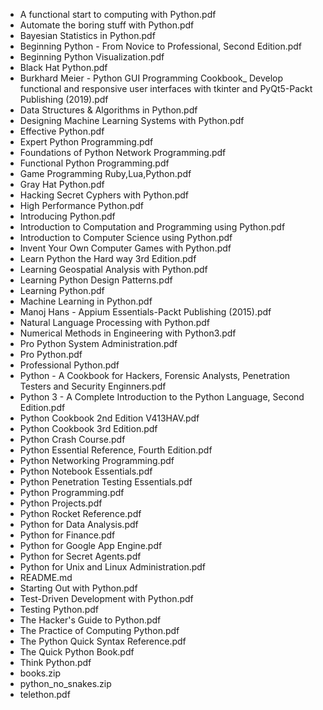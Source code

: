 - A functional start to computing with Python.pdf
- Automate the boring stuff with Python.pdf
- Bayesian Statistics in Python.pdf
- Beginning Python - From Novice to Professional, Second Edition.pdf
- Beginning Python Visualization.pdf
- Black Hat Python.pdf
- Burkhard Meier - Python GUI Programming Cookbook_ Develop functional and responsive user interfaces with tkinter and PyQt5-Packt Publishing (2019).pdf
- Data Structures & Algorithms in Python.pdf
- Designing Machine Learning Systems with Python.pdf
- Effective Python.pdf
- Expert Python Programming.pdf
- Foundations of Python Network Programming.pdf
- Functional Python Programming.pdf
- Game Programming Ruby,Lua,Python.pdf
- Gray Hat Python.pdf
- Hacking Secret Cyphers with Python.pdf
- High Performance Python.pdf
- Introducing Python.pdf
- Introduction to Computation and Programming using Python.pdf
- Introduction to Computer Science using Python.pdf
- Invent Your Own Computer Games with Python.pdf
- Learn Python the Hard way 3rd Edition.pdf
- Learning Geospatial Analysis with Python.pdf
- Learning Python Design Patterns.pdf
- Learning Python.pdf
- Machine Learning in Python.pdf
- Manoj Hans - Appium Essentials-Packt Publishing (2015).pdf
- Natural Language Processing with Python.pdf
- Numerical Methods in Engineering with Python3.pdf
- Pro Python System Administration.pdf
- Pro Python.pdf
- Professional Python.pdf
- Python - A Cookbook for Hackers, Forensic Analysts, Penetration Testers and Security Enginners.pdf
- Python 3 - A Complete Introduction to the Python Language, Second Edition.pdf
- Python Cookbook 2nd Edition V413HAV.pdf
- Python Cookbook 3rd Edition.pdf
- Python Crash Course.pdf
- Python Essential Reference, Fourth Edition.pdf
- Python Networking Programming.pdf
- Python Notebook Essentials.pdf
- Python Penetration Testing Essentials.pdf
- Python Programming.pdf
- Python Projects.pdf
- Python Rocket Reference.pdf
- Python for Data Analysis.pdf
- Python for Finance.pdf
- Python for Google App Engine.pdf
- Python for Secret Agents.pdf
- Python for Unix and Linux Administration.pdf
- README.md
- Starting Out with Python.pdf
- Test-Driven Development with Python.pdf
- Testing Python.pdf
- The Hacker's Guide to Python.pdf
- The Practice of Computing Python.pdf
- The Python Quick Syntax Reference.pdf
- The Quick Python Book.pdf
- Think Python.pdf
- books.zip
- python_no_snakes.zip
- telethon.pdf
